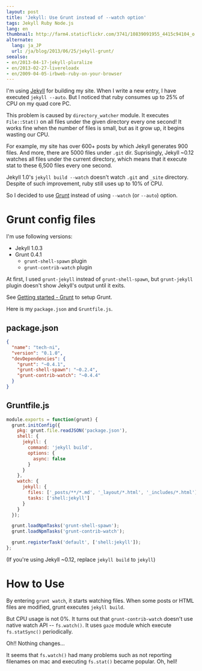 ```yaml
---
layout: post
title: 'Jekyll: Use Grunt instead of --watch option'
tags: Jekyll Ruby Node.js
lang: en
thumbnail: http://farm4.staticflickr.com/3741/10839091955_4415c94104_o.png
alternate:
  lang: ja_JP
  url: /ja/blog/2013/06/25/jekyll-grunt/
seealso:
- en/2013-04-17-jekyll-pluralize
- en/2013-02-27-livereloadx
- en/2009-04-05-irbweb-ruby-on-your-browser
---
```

I'm using [Jekyll] for building my site.  When I write a new entry, I have executed `jekyll --auto`. But I noticed that ruby consumes up to 25% of CPU on my quad core PC.

This problem is caused by `directory_watcher` module. It executes `File::Stat()` on all files under the given directory every one second! It works fine when the number of files is small, but as it grow up, it begins wasting our CPU.

For example, my site has over 600+ posts by which Jekyll generates 900 files. And more, there are 5000 files under `.git` dir. Suprisingly, Jekyll ~0.12 watches all files under the current directory, which means that it execute stat to these 6,500 files every one second.

Jekyll 1.0's `jekyll build --watch` doesn't watch `.git` and `_site` directory. Despite of such improvement, ruby still uses up to 10% of CPU.

So I decided to use [Grunt] instead of using `--watch` (or `--auto`) option.

Grunt config files
==================

I'm use following versions:

* Jekyll 1.0.3
* Grunt 0.4.1
  * `grunt-shell-spawn` plugin
  * `grunt-contrib-watch` plugin

At first, I used `grunt-jekyll` instead of `grunt-shell-spawn`, but `grunt-jekyll` plugin doesn't show Jekyll's output until it exits.

See [Getting started - Grunt] to setup Grunt.

Here is my `package.json` and `Gruntfile.js`.

package.json
------------

```json
{
  "name": "tech-ni",
  "version": "0.1.0",
  "devDependencies": {
    "grunt": "~0.4.1",
    "grunt-shell-spawn": "~0.2.4",
    "grunt-contrib-watch": "~0.4.4"
  }
}
```

Gruntfile.js
------------

```js
module.exports = function(grunt) {
  grunt.initConfig({
    pkg: grunt.file.readJSON('package.json'),
    shell: {
      jekyll: {
        command: 'jekyll build',
        options: {
          async: false
        }
      }
    },
    watch: {
      jekyll: {
        files: ['_posts/**/*.md', '_layout/*.html', '_includes/*.html'],
        tasks: ['shell:jekyll']
      }
    }
  });

  grunt.loadNpmTasks('grunt-shell-spawn');
  grunt.loadNpmTasks('grunt-contrib-watch');

  grunt.registerTask('default', ['shell:jekyll']);
};
```

(If you're using Jekyll ~0.12, replace `jekyll build` to `jekyll`)


How to Use
==========

By entering `grunt watch`, it starts watching files. When some posts or HTML files are modified, grunt executes `jekyll build`.

But CPU usage is not 0%. It turns out that `grunt-contrib-watch` doesn't use native watch API -- `fs.watch()`. It uses `gaze` module which execute `fs.statSync()` periodically.

Oh!! Nothing changes...

It seems that `fs.watch()` had many problems such as not reporting filenames on mac and executing `fs.stat()` became popular. Oh, hell!

[jekyll]: https://github.com/mojombo/jekyll
[Grunt]:  http://gruntjs.com/
[Getting started - Grunt]: http://gruntjs.com/getting-started